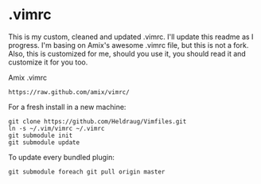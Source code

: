 # .vimrc

This is my custom, cleaned and updated .vimrc. I'll update this readme as I
progress. I'm basing on Amix's awesome .vimrc file, but this is not a fork.
Also, this is customized for me, should you use it, you should read it and
customize it for you too.

Amix .vimrc

    https://raw.github.com/amix/vimrc/

For a fresh install in a new machine:

    git clone https://github.com/Heldraug/Vimfiles.git
    ln -s ~/.vim/vimrc ~/.vimrc
    git submodule init
    git submodule update

To update every bundled plugin:

    git submodule foreach git pull origin master
